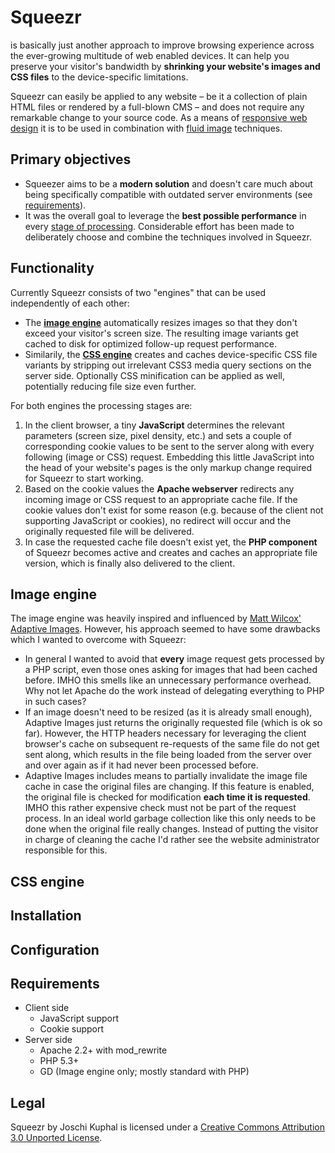 Squeezr
=======
is basically just another approach to improve browsing experience across the ever-growing
multitude of web enabled devices. It can help you preserve your visitor's bandwidth by
**shrinking your website's images and CSS files** to the device-specific limitations.

Squeezr can easily be applied to any website – be it a collection of plain HTML files or rendered
by a full-blown CMS – and does not require any remarkable change to your source code. As a means of
[responsive web design](http://www.abookapart.com/products/responsive-web-design) it is to be used
in combination with [fluid image](http://unstoppablerobotninja.com/entry/fluid-images/) techniques.

Primary objectives
------------------

*	Squeezer aims to be a **modern solution** and doesn't care much about being specifically compatible
	with outdated server environments (see [requirements](#requirements)).
*	It was the overall goal to leverage the **best possible performance** in every
	[stage of processing](#functionality). Considerable effort has been made to deliberately choose
	and combine the techniques involved in Squeezr.
	
Functionality
-------------

Currently Squeezr consists of two "engines" that can be used independently of each other:

*	The **[image engine](#image-engine)** automatically resizes images so that they don't exceed your
	visitor's screen size. The resulting image variants get cached to disk for optimized follow-up
	request performance.
*	Similarily, the **[CSS engine](#css-engine)** creates and caches device-specific CSS file variants by
	stripping out irrelevant CSS3 media query sections on the server side. Optionally CSS minification
	can be applied as well, potentially reducing file size even further.

For both engines the processing stages are:

1.	In the client browser, a tiny **JavaScript** determines the relevant parameters (screen size,
	pixel density, etc.) and sets a couple of corresponding cookie values to be sent to the
	server along with every following (image or CSS) request. Embedding this little JavaScript into
	the head of your website's pages is the only markup change required for Squeezr to start working.
2.	Based on the cookie values the **Apache webserver** redirects any incoming image or CSS
	request to an appropriate cache file. If the cookie values don't exist for some reason
	(e.g. because of the client not supporting JavaScript or cookies), no redirect will occur and
	the originally requested file will be delivered.
3.	In case the requested cache file doesn't exist yet, the **PHP component** of Squeezr becomes
	active and creates and caches an appropriate file version, which is finally also delivered to the
	client.


Image engine
------------
The image engine was heavily inspired and influenced by
[Matt Wilcox' Adaptive Images](http://adaptive-images.com/). However, his approach seemed to have
some drawbacks which I wanted to overcome with Squeezr:

*	In general I wanted to avoid that **every** image request gets processed by a PHP script,
	even those ones asking for images that had been cached before. IMHO this smells like an
	unnecessary performance overhead. Why not let Apache do the work instead of delegating
	everything to PHP in such cases?
*	If an image doesn't need to be resized (as it is already small enough), Adaptive Images
	just returns the originally requested file (which is ok so far). However,
	the HTTP headers necessary for leveraging the client browser's cache on subsequent
	re-requests of the same file do not get sent along, which results in the file being loaded
	from the server over and over again as if it had never been processed before.
*	Adaptive Images includes means to partially invalidate the image file cache in case the
	original files are changing. If this feature is enabled, the original file is checked for
	modification **each time it is requested**. IMHO this rather expensive check must not be
	part of the request process. In an ideal world garbage collection like this only needs to
	be done when the original file really changes. Instead of putting the visitor in charge of
	cleaning the cache I'd rather see the website administrator responsible for this.
	

CSS engine
----------


Installation
------------


Configuration
-------------


Requirements
------------

*	Client side
	*	JavaScript support
	*	Cookie support
*	Server side
	*	Apache 2.2+ with mod_rewrite
	*	PHP 5.3+
	*	GD (Image engine only; mostly standard with PHP)

Legal
-----
Squeezr by Joschi Kuphal is licensed under a [Creative Commons Attribution 3.0 Unported
License](http://creativecommons.org/licenses/by/3.0/).